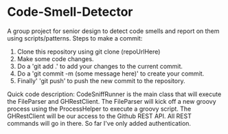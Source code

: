 # Code-Smell-Detector
A group project for senior design to detect code smells and report on them using scripts/patterns.
Steps to make a commit:
1) Clone this repository using git clone (repoUrlHere)
2) Make some code changes.
3) Do a 'git add .' to add your changes to the current commit.
4) Do a 'git commit -m (some message here)' to create your commit.
5) Finally' 'git push' to push the new commit to the repository.

Quick code description:
CodeSniffRunner is the main class that will execute the FileParser and GHRestClient.
The FileParser will kick off a new groovy process using the ProcessHelper to execute a groovy script.
The GHRestClient will be our access to the Github REST API. All REST commands will go in there. So far I've only added authentication.
